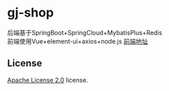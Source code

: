 # gj-shop

后端基于SpringBoot+SpringCloud+MybatisPlus+Redis  
前端使用Vue+element-ui+axios+node.js
[前端地址](https://github.com/GuoJuna/gj-shop-admin)


## License

[Apache License 2.0](https://github.com/GuoJuna/gj-shop/blob/master/LICENSE) license.

